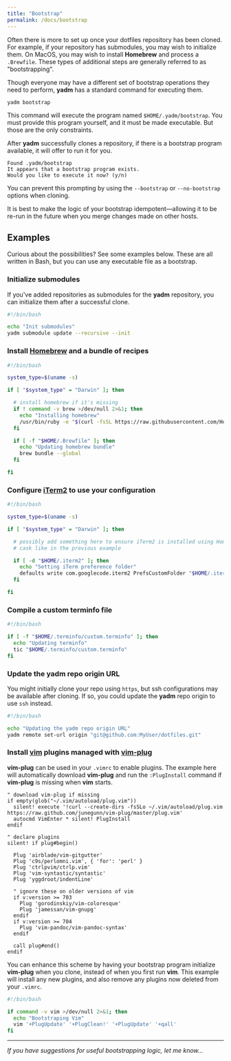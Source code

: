 ```yaml
---
title: "Bootstrap"
permalink: /docs/bootstrap
---
```


Often there is more to set up once your dotfiles repository has been cloned. For
example, if your repository has submodules, you may wish to initialize them. On
MacOS, you may wish to install **Homebrew** and process a `.Brewfile`. These types
of additional steps are generally referred to as "bootstrapping".

Though everyone may have a different set of bootstrap operations they need to
perform, **yadm** has a standard command for executing them.

    yadm bootstrap

This command will execute the program named `$HOME/.yadm/bootstrap`. You must
provide this program yourself, and it must be made executable. But those are the
only constraints.

After **yadm** successfully clones a repository, if there is a bootstrap program
available, it will offer to run it for you.

    Found .yadm/bootstrap
    It appears that a bootstrap program exists.
    Would you like to execute it now? (y/n)

You can prevent this prompting by using the `--bootstrap` or `--no-bootstrap`
options when cloning.

It is best to make the logic of your bootstrap idempotent—allowing it to be
re-run in the future when you merge changes made on other hosts.

## Examples

Curious about the possibilities? See some examples below. These are all written
in Bash, but you can use any executable file as a bootstrap.

### Initialize submodules

If you've added repositories as submodules for the **yadm** repository, you can
initialize them after a successful clone.

```bash
#!/bin/bash

echo "Init submodules"
yadm submodule update --recursive --init
```

### Install [Homebrew](http://brew.sh/) and a bundle of recipes

```bash
#!/bin/bash

system_type=$(uname -s)

if [ "$system_type" = "Darwin" ]; then

  # install homebrew if it's missing
  if ! command -v brew >/dev/null 2>&1; then
    echo "Installing homebrew"
    /usr/bin/ruby -e "$(curl -fsSL https://raw.githubusercontent.com/Homebrew/install/master/install)"
  fi

  if [ -f "$HOME/.Brewfile" ]; then
    echo "Updating homebrew bundle"
    brew bundle --global
  fi

fi
```

### Configure [iTerm2](http://www.iterm2.com/) to use your configuration

```bash
#!/bin/bash

system_type=$(uname -s)

if [ "$system_type" = "Darwin" ]; then

  # possibly add something here to ensure iTerm2 is installed using Homebrew
  # cask like in the previous example

  if [ -d "$HOME/.iterm2" ]; then
    echo "Setting iTerm preference folder"
    defaults write com.googlecode.iterm2 PrefsCustomFolder "$HOME/.iterm2"
  fi

fi
```

### Compile a custom terminfo file

```bash
#!/bin/bash

if [ -f "$HOME/.terminfo/custom.terminfo" ]; then
  echo "Updating terminfo"
  tic "$HOME/.terminfo/custom.terminfo"
fi
```

### Update the **yadm** repo origin URL

You might initially clone your repo using `https`, but ssh configurations may be
available after cloning. If so, you could update the **yadm** repo origin to use
`ssh` instead.

```bash
#!/bin/bash

echo "Updating the yadm repo origin URL"
yadm remote set-url origin "git@github.com:MyUser/dotfiles.git"
```

### Install [vim](http://www.vim.org/) plugins managed with [vim-plug](https://github.com/junegunn/vim-plug)

**vim-plug** can be used in your `.vimrc` to enable plugins. The example here will
automatically download **vim-plug** and run the `:PlugInstall` command if
**vim-plug** is missing when **vim** starts.

```vim
" download vim-plug if missing
if empty(glob("~/.vim/autoload/plug.vim"))
  silent! execute '!curl --create-dirs -fsSLo ~/.vim/autoload/plug.vim https://raw.github.com/junegunn/vim-plug/master/plug.vim'
  autocmd VimEnter * silent! PlugInstall
endif

" declare plugins
silent! if plug#begin()

  Plug 'airblade/vim-gitgutter'
  Plug 'c9s/perlomni.vim', { 'for': 'perl' }
  Plug 'ctrlpvim/ctrlp.vim'
  Plug 'vim-syntastic/syntastic'
  Plug 'yggdroot/indentLine'

  " ignore these on older versions of vim
  if v:version >= 703
    Plug 'gorodinskiy/vim-coloresque'
    Plug 'jamessan/vim-gnupg'
  endif
  if v:version >= 704
    Plug 'vim-pandoc/vim-pandoc-syntax'
  endif

  call plug#end()
endif
```

You can enhance this scheme by having your bootstrap program initialize
**vim-plug** when you clone, instead of when you first run **vim**. This example
will install any new plugins, and also remove any plugins now deleted from your
`.vimrc`.

```bash
#!/bin/bash

if command -v vim >/dev/null 2>&1; then
  echo "Bootstraping Vim"
  vim '+PlugUpdate' '+PlugClean!' '+PlugUpdate' '+qall'
fi
```

---

_If you have suggestions for useful bootstrapping logic, let me know..._
